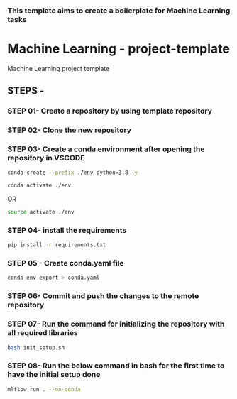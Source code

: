 ### This template aims to create a boilerplate for Machine Learning tasks
# Machine Learning - project-template
Machine Learning project template

## STEPS -

### STEP 01- Create a repository by using template repository

### STEP 02- Clone the new repository

### STEP 03- Create a conda environment after opening the repository in VSCODE

```bash
conda create --prefix ./env python=3.8 -y
```

```bash
conda activate ./env
```
OR
```bash
source activate ./env
```

### STEP 04- install the requirements
```bash
pip install -r requirements.txt
```

### STEP 05 - Create conda.yaml file
```bash
conda env export > conda.yaml
```

### STEP 06- Commit and push the changes to the remote repository


### STEP 07- Run the command for initializing the repository with all required libraries
```bash
bash init_setup.sh
```

### STEP 08- Run the below command in bash for the first time to have the initial setup done
```bash
mlflow run . --no-conda
```
